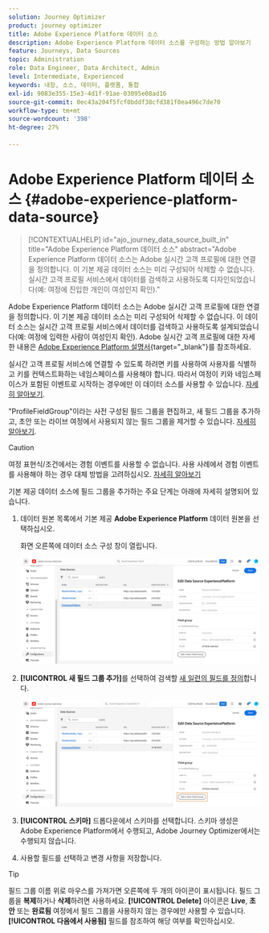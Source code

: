 ```yaml
---
solution: Journey Optimizer
product: journey optimizer
title: Adobe Experience Platform 데이터 소스
description: Adobe Experience Platform 데이터 소스를 구성하는 방법 알아보기
feature: Journeys, Data Sources
topic: Administration
role: Data Engineer, Data Architect, Admin
level: Intermediate, Experienced
keywords: 내장, 소스, 데이터, 플랫폼, 통합
exl-id: 9083e355-15e3-4d1f-91ae-03095e08ad16
source-git-commit: 0ec43a204f5fcf0bddf38cfd381f0ea496c7de70
workflow-type: tm+mt
source-wordcount: '398'
ht-degree: 27%

---
```


# Adobe Experience Platform 데이터 소스 {#adobe-experience-platform-data-source}

>[!CONTEXTUALHELP]
>id="ajo_journey_data_source_built_in"
>title="Adobe Experience Platform 데이터 소스"
>abstract="Adobe Experience Platform 데이터 소스는 Adobe 실시간 고객 프로필에 대한 연결을 정의합니다. 이 기본 제공 데이터 소스는 미리 구성되어 삭제할 수 없습니다. 실시간 고객 프로필 서비스에서 데이터를 검색하고 사용하도록 디자인되었습니다(예: 여정에 진입한 개인이 여성인지 확인)."

Adobe Experience Platform 데이터 소스는 Adobe 실시간 고객 프로필에 대한 연결을 정의합니다. 이 기본 제공 데이터 소스는 미리 구성되어 삭제할 수 없습니다. 이 데이터 소스는 실시간 고객 프로필 서비스에서 데이터를 검색하고 사용하도록 설계되었습니다(예: 여정에 입력한 사람이 여성인지 확인). Adobe 실시간 고객 프로필에 대한 자세한 내용은 [Adobe Experience Platform 설명서](https://experienceleague.adobe.com/docs/experience-platform/profile/home.html?lang=ko){target="_blank"}를 참조하세요.

실시간 고객 프로필 서비스에 연결할 수 있도록 하려면 키를 사용하여 사용자를 식별하고 키를 컨텍스트화하는 네임스페이스를 사용해야 합니다. 따라서 여정이 키와 네임스페이스가 포함된 이벤트로 시작하는 경우에만 이 데이터 소스를 사용할 수 있습니다. [자세히 알아보기](../building-journeys/journey.md).

&quot;ProfileFieldGroup&quot;이라는 사전 구성된 필드 그룹을 편집하고, 새 필드 그룹을 추가하고, 초안 또는 라이브 여정에서 사용되지 않는 필드 그룹을 제거할 수 있습니다. [자세히 알아보기](../datasource/configure-data-sources.md#define-field-groups).


>[!CAUTION]
>
>여정 표현식/조건에서는 경험 이벤트를 사용할 수 없습니다. 사용 사례에서 경험 이벤트를 사용해야 하는 경우 대체 방법을 고려하십시오. [자세히 알아보기](../building-journeys/exp-event-lookup.md)


기본 제공 데이터 소스에 필드 그룹을 추가하는 주요 단계는 아래에 자세히 설명되어 있습니다.

1. 데이터 원본 목록에서 기본 제공 **Adobe Experience Platform** 데이터 원본을 선택하십시오.

   화면 오른쪽에 데이터 소스 구성 창이 열립니다.

   ![](assets/journey23.png)

1. **[!UICONTROL 새 필드 그룹 추가]**&#x200B;를 선택하여 검색할 [새 일련의 필드를 정의](../datasource/configure-data-sources.md#define-field-groups)합니다.

   ![](assets/journey24.png)

1. **[!UICONTROL 스키마]** 드롭다운에서 스키마를 선택합니다. 스키마 생성은 Adobe Experience Platform에서 수행되고, Adobe Journey Optimizer에서는 수행되지 않습니다.
1. 사용할 필드를 선택하고 변경 사항을 저장합니다.


>[!TIP]
>
>필드 그룹 이름 위로 마우스를 가져가면 오른쪽에 두 개의 아이콘이 표시됩니다. 필드 그룹을 **복제**&#x200B;하거나 **삭제**&#x200B;하려면 사용하세요. **[!UICONTROL Delete]** 아이콘은 **Live**, **초안** 또는 **완료됨** 여정에서 필드 그룹을 사용하지 않는 경우에만 사용할 수 있습니다. **[!UICONTROL 다음에서 사용됨]** 필드를 참조하여 해당 여부를 확인하십시오.
